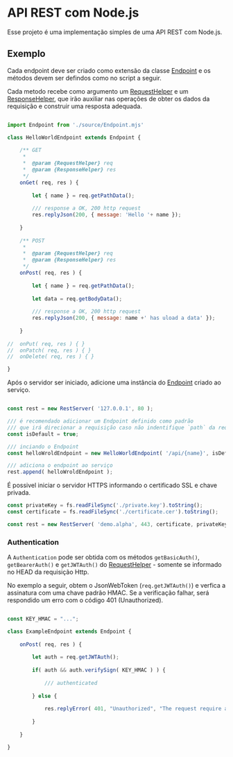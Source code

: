 
# API REST com Node.js

Esse projeto é uma implementação simples de uma API REST com Node.js.

## Exemplo

Cada endpoint deve ser criado como extensão da classe [Endpoint]() e os métodos
devem ser defindos como no script a seguir.

Cada metodo recebe como argumento um [RequestHelper]() e um [ResponseHelper](),
que irão auxiliar nas operações de obter os dados da requisição e construir uma resposta adequada.

```javascript

import Endpoint from './source/Endpoint.mjs'

class HelloWorldEndpoint extends Endpoint {
	
	/** GET
	 *	
	 *	@param {RequestHelper} req
	 *	@param {ResponseHelper} res
	 */
	onGet( req, res ) {
		
		let { name } = req.getPathData();
		
		/// response a OK, 200 http request
		res.replyJson(200, { message: 'Hello '+ name });
		
	}
	
	/** POST
	 *	
	 *	@param {RequestHelper} req
	 *	@param {ResponseHelper} res
	 */
	onPost( req, res ) {
		
		let { name } = req.getPathData();
		
		let data = req.getBodyData();
		
		/// response a OK, 200 http request
		res.replyJson(200, { message: name +' has uload a data' });
		
	}
	
//	onPut( req, res ) { }
//	onPatch( req, res ) { }
//	onDelete( req, res ) { }

}

```

Após o servidor ser iniciado, adicione uma instância do [Endpoint]() criado ao serviço.

```javascript

const rest = new RestServer( '127.0.0.1', 80 );

/// é recomendado adicionar um Endpoint definido como padrão
/// que irá direcionar a requisição caso não indentifique `path` da requisição
const isDefault = true;

/// inciando o Endpoint
const helloWroldEndpoint = new HelloWorldEndpoint( '/api/{name}', isDefault );

/// adiciona o endpoint ao serviço
rest.append( helloWroldEndpoint );

```

É possivel iniciar o servidor HTTPS informando o certificado SSL e chave privada.

```javascript
const privateKey = fs.readFileSync('./private.key').toString();
const certificate = fs.readFileSync('./certificate.cer').toString();

const rest = new RestServer( 'demo.alpha', 443, certificate, privateKey );
```

### Authentication 

A `Authentication` pode ser obtida com os métodos `getBasicAuth()`, `getBearerAuth()` e `getJWTAuth()` do [RequestHelper]() - somente se informado no HEAD da requisição Http.

No exemplo a seguir, obtem o JsonWebToken (`req.getJWTAuth()`) e verfica a assinatura com uma chave padrão HMAC.
Se a verificação falhar, será respondido um erro com o código 401 (Unauthorized).

```javascript

const KEY_HMAC = "...";

class ExampleEndpoint extends Endpoint {
	
	onPost( req, res ) {
	
		let auth = req.getJWTAuth();
		
		if( auth && auth.verifySign( KEY_HMAC ) ) {
			
			/// authenticated
			
		} else {
			
			res.replyError( 401, "Unauthorized", "The request require authentication" );
			
		}
		
	}

}

```

